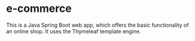 # e-commerce

This is a Java Spring Boot web app, which offers the basic functionality of an online shop. It uses the Thymeleaf template engine.
